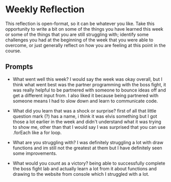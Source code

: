 # Weekly Reflection
This reflection is open-format, so it can be whatever you like. Take this opportunity to write a bit on some of the things you have learned this week or some of the things that you are still struggling with; identify some challenges you had at the beginning of the week that you were able to overcome, or just generally reflect on how you are feeling at this point in the course.

## Prompts
- What went well this week?
I would say the week was okay overall, but I think what went best was the partner programming with the boss fight, it was really helpful to be partnered with someone to bounce ideas off and get a different input from. I also liked it because being partnered with someone means I had to slow down and learn to communicate code.

- What did you learn that was a shock or surprise?
first of all that little question mark (?) has a name, i think it was elvis something but I got those a lot earlier in the week and didn't understand what it was trying to show me, other than that I would say I was surprised that you can use .forEach like a for loop.

- What are you struggling with?
I was definitely struggling a lot with draw functions and im still not the greatest at them but I have definitely seen some improvements.

- What would you count as a victory?
being able to successfully complete the boss fight lab and actually learn a lot from it about functions and drawing to the website from console which I struggled with a lot.

